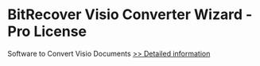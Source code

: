 # BitRecover Visio Converter Wizard - Pro License
Software to Convert Visio Documents
[>> Detailed information](https://secure.shareit.com/shareit/product.html?productid=300849036&affiliateid=200057808)